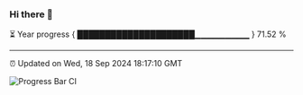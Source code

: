 ### Hi there 👋

⏳ Year progress { █████████████████████▁▁▁▁▁▁▁▁▁ } 71.52 %

---

⏰ Updated on Wed, 18 Sep 2024 18:17:10 GMT

![Progress Bar CI](https://github.com/liununu/liununu/workflows/Progress%20Bar%20CI/badge.svg)
